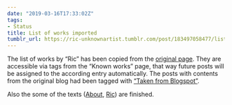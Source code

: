 ```yaml
---
date: "2019-03-16T17:33:02Z"
tags:
- Status
title: List of works imported
tumblr_url: https://ric-unknownartist.tumblr.com/post/183497058477/list-of-works-imported
---
```

The list of works by&nbsp;“Ric” has been copied from the [original page](http://ric-unknownartist.blogspot.com/p/blog-page.html). They are accessible via tags from the “Known works” page, that way future posts will be assigned to the according entry automatically. The posts with contents from the original blog had been tagged with [“Taken from Blogspot”](/tags/Taken-from-Blogspot).

Also the some of the texts ([About](/about), [Ric](/ric)) are finished.

